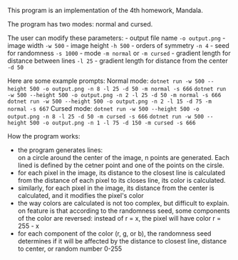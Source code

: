 This program is an implementation of the 4th homework, Mandala.

The program has two modes: normal and cursed.

The user can modify these parameters:
	- output file name `-o output.png`
	- image width `-w 500`
	- image height `-h 500`
	- orders of symmetry `-n 4`
	- seed for randomness `-s 1000`
	- mode `-m normal` or `-m cursed`
	- gradient length for distance between lines `-l 25`
	- gradient length for distance from the center `-d 50`

Here are some example prompts:
Normal mode:
`dotnet run -w 500 --height 500 -o output.png -n 8 -l 25 -d 50 -m normal -s 666`
`dotnet run -w 500 --height 500 -o output.png -n 2 -l 25 -d 50 -m normal -s 666`
`dotnet run -w 500 --height 500 -o output.png -n 2 -l 15 -d 75 -m normal -s 667`
Cursed mode:
`dotnet run -w 500 --height 500 -o output.png -n 8 -l 25 -d 50 -m cursed -s 666`
`dotnet run -w 500 --height 500 -o output.png -n 1 -l 75 -d 150 -m cursed -s 666`

	
How the program works:
- the program generates lines:		
  on a circle around the center of the image, n points are generated. Each lined is defined by the cetner point and one of the points on the cirsle.
- for each pixel in the image, its distance to the closest line is calculated
  from the distance of each pixel to its closes line, its color is calculated.
- similarly, for each pixel in the image, its distance from the center is calculated, and it modifies the pixel's color
- the way colors are calculated is not too complex, but difficult to explain. on feature is that according to the randomness seed, some components of the color are reversed: instead of r = x, the pixel will have color r = 255 - x
- for each component of the color (r, g, or b), the randomness seed determines if it will be affected by the distance to closest line, distance to center, or random number 0-255

